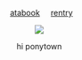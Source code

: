 
<div align="center"> 
  
  ‎      ‎  ‎   ‎‎ [atabook](https://gojo.atabook.org/)  ‎ ‎‎‎ ‎‎ ‎‎ ‎[rentry](https://rentry.co/stayhere)  ‎ ‎  
 </div>

<p align="center"> <img src="https://imgur.com/WY6IMKJ.png" > </p> 
<p align="center">
hi ponytown
</div>
